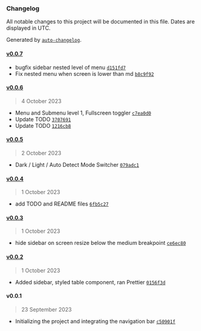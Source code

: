 ### Changelog

All notable changes to this project will be documented in this file. Dates are displayed in UTC.

Generated by [`auto-changelog`](https://github.com/CookPete/auto-changelog).

#### [v0.0.7](https://github.com/mgcodeur/maladash/compare/v0.0.6...v0.0.7)

- bugfix sidebar nested level of menu [`d151fd7`](https://github.com/mgcodeur/maladash/commit/d151fd7f66c5362a431f210dbcc368d9240cd162)
- Fix nested menu when screen is lower than md [`b8c9f92`](https://github.com/mgcodeur/maladash/commit/b8c9f92497d62ffde3f00aeff3d0d83b1610547d)

#### [v0.0.6](https://github.com/mgcodeur/maladash/compare/v0.0.5...v0.0.6)

> 4 October 2023

- Menu and Submenu level 1, Fullscreen toggler [`c7ea0d0`](https://github.com/mgcodeur/maladash/commit/c7ea0d0d7b77fede578a7c2d9b980bb51de437f5)
- Update TODO [`3707691`](https://github.com/mgcodeur/maladash/commit/3707691fd93a2126889756ec23281b3ccf079963)
- Update TODO [`1216cb8`](https://github.com/mgcodeur/maladash/commit/1216cb8d91e428d1ca7e1797d1805d3de85cbc6d)

#### [v0.0.5](https://github.com/mgcodeur/maladash/compare/v0.0.4...v0.0.5)

> 2 October 2023

- Dark / Light / Auto Detect Mode Switcher [`079adc1`](https://github.com/mgcodeur/maladash/commit/079adc13731c29b9a79a5a2e70d27e956a332d85)

#### [v0.0.4](https://github.com/mgcodeur/maladash/compare/v0.0.3...v0.0.4)

> 1 October 2023

- add TODO and README files [`6fb5c27`](https://github.com/mgcodeur/maladash/commit/6fb5c2797d203a262ca883ece5e792012768d49c)

#### [v0.0.3](https://github.com/mgcodeur/maladash/compare/v0.0.2...v0.0.3)

> 1 October 2023

- hide sidebar on screen resize below the medium breakpoint [`ce6ec80`](https://github.com/mgcodeur/maladash/commit/ce6ec80002987b460a5c2c28300d0c96f5593351)

#### [v0.0.2](https://github.com/mgcodeur/maladash/compare/v0.0.1...v0.0.2)

> 1 October 2023

- Added sidebar, styled table component, ran Prettier [`0156f3d`](https://github.com/mgcodeur/maladash/commit/0156f3d62dd2c8b42a2143d9958ed3d169db4de6)

#### v0.0.1

> 23 September 2023

- Initializing the project and integrating the navigation bar [`c50901f`](https://github.com/mgcodeur/maladash/commit/c50901fc93f2cfcb30d91d33cad3c316478e5b2f)
